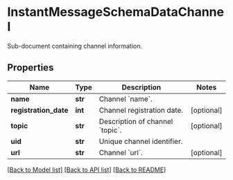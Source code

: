 # InstantMessageSchemaDataChannel

Sub-document containing channel information.

## Properties
Name | Type | Description | Notes
------------ | ------------- | ------------- | -------------
**name** | **str** | Channel &#x60;name&#x60;. | 
**registration_date** | **int** | Channel registration date. | [optional] 
**topic** | **str** | Description of channel &#x60;topic&#x60;. | [optional] 
**uid** | **str** | Unique channel identifier. | 
**url** | **str** | Channel &#x60;url&#x60;. | [optional] 

[[Back to Model list]](../README.md#documentation-for-models) [[Back to API list]](../README.md#documentation-for-api-endpoints) [[Back to README]](../README.md)


